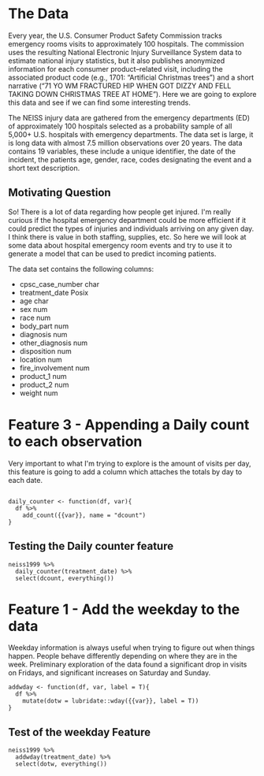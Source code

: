 # The Data

Every year, the U.S. Consumer Product Safety Commission tracks emergency rooms visits to approximately 100 hospitals. The commission uses the resulting National Electronic Injury Surveillance System data to estimate national injury statistics, but it also publishes anonymized information for each consumer product–related visit, including the associated product code (e.g., 1701: “Artificial Christmas trees”) and a short narrative (“71 YO WM FRACTURED HIP WHEN GOT DIZZY AND FELL TAKING DOWN CHRISTMAS TREE AT HOME”). Here we are going to explore this data and see if we can find some interesting trends.

The NEISS injury data are gathered from the emergency departments (ED) of approximately 100 hospitals selected as a probability sample of all 5,000+ U.S. hospitals with emergency departments. The data set is large, it is long data with almost 7.5 million observations over 20 years. The data contains 19 variables, these include a unique identifier, the date of the incident, the patients age, gender, race, codes designating the event and a short text description. 

## Motivating Question

So! There is a lot of data regarding how people get injured. I'm really curious if the hospital emergency department could be more efficient if it could predict the types of injuries and individuals arriving on any given day. I think there is value in both staffing, supplies, etc. So here we will look at some data about hospital emergency room events and try to use it to generate a model that can be used to predict incoming patients.

The data set contains the following columns:

- cpsc_case_number char
- treatment_date   Posix
- age              char
- sex              num
- race             num
- body_part        num
- diagnosis        num
- other_diagnosis  num
- disposition      num
- location         num
- fire_involvement num
- product_1        num
- product_2        num
- weight           num

# Feature 3 - Appending a Daily count to each observation
Very important to what I'm trying to explore is the amount of visits per day, this feature is going to add a column which attaches the totals by day to each date.

```{r Add the Count column, echo = FALSE}

daily_counter <- function(df, var){
  df %>% 
    add_count({{var}}, name = "dcount")
}

```

## Testing the Daily counter feature
```{r Daily Count Test}
neiss1999 %>% 
  daily_counter(treatment_date) %>% 
  select(dcount, everything())
```


# Feature 1 - Add the weekday to the data

Weekday information is always useful when trying to figure out when things happen. People behave differently depending on where they are in the week. Preliminary exploration of the data found a significant drop in visits on Fridays, and significant increases on Saturday and Sunday.

```{r Add Weekday Feature}
addwday <- function(df, var, label = T){
  df %>% 
    mutate(dotw = lubridate::wday({{var}}, label = T))
}

```

## Test of the weekday Feature
```{r Add Weekday Feature Test}
neiss1999 %>% 
  addwday(treatment_date) %>% 
  select(dotw, everything())
```